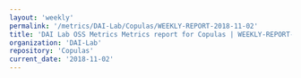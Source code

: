 ```yaml
---
layout: 'weekly'
permalink: '/metrics/DAI-Lab/Copulas/WEEKLY-REPORT-2018-11-02'
title: 'DAI Lab OSS Metrics Metrics report for Copulas | WEEKLY-REPORT-2018-11-02'
organization: 'DAI-Lab'
repository: 'Copulas'
current_date: '2018-11-02'
---
```

